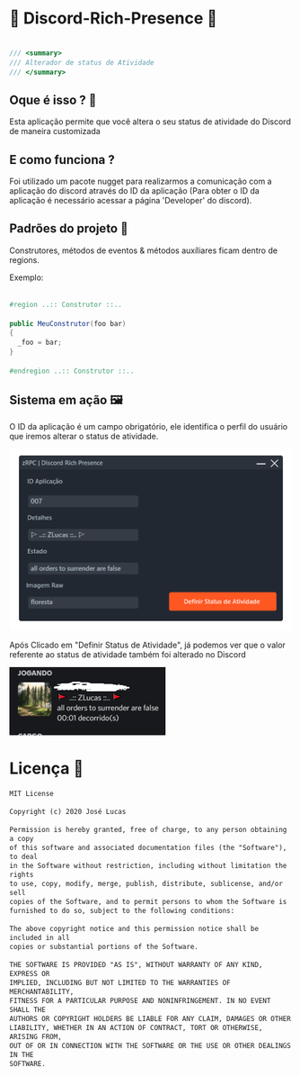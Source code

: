 # 📜 Discord-Rich-Presence 📜 #

```cs

/// <summary>
/// Alterador de status de Atividade
/// </summary>

```

## Oque é isso ? 🤔
Esta aplicação permite que você altera o seu status de atividade do Discord de maneira customizada

## E como funciona ?
Foi utilizado um pacote nugget para realizarmos a comunicação com a aplicação do discord através do ID
da aplicação (Para obter o ID da aplicação é necessário acessar a página 'Developer' do discord).

## Padrões do projeto 📄

Construtores, métodos de eventos & métodos auxíliares ficam dentro de regions.

Exemplo: 

```cs

#region ..:: Construtor ::..

public MeuConstrutor(foo bar)
{
  _foo = bar;
}

#endregion ..:: Construtor ::..

```

## Sistema em ação 🖼️

O ID da aplicação é um campo obrigatório, ele identifica o perfil do usuário que iremos
alterar o status de atividade.

![](RPC/Resources/Imagens/sistema_novo.png)

Após Clicado em "Definir Status de Atividade", já podemos ver que o valor referente ao 
status de atividade também foi alterado no Discord

![](RPC/Resources/Imagens/discord.png)

# Licença 📃

```
MIT License

Copyright (c) 2020 José Lucas

Permission is hereby granted, free of charge, to any person obtaining a copy
of this software and associated documentation files (the "Software"), to deal
in the Software without restriction, including without limitation the rights
to use, copy, modify, merge, publish, distribute, sublicense, and/or sell
copies of the Software, and to permit persons to whom the Software is
furnished to do so, subject to the following conditions:

The above copyright notice and this permission notice shall be included in all
copies or substantial portions of the Software.

THE SOFTWARE IS PROVIDED "AS IS", WITHOUT WARRANTY OF ANY KIND, EXPRESS OR
IMPLIED, INCLUDING BUT NOT LIMITED TO THE WARRANTIES OF MERCHANTABILITY,
FITNESS FOR A PARTICULAR PURPOSE AND NONINFRINGEMENT. IN NO EVENT SHALL THE
AUTHORS OR COPYRIGHT HOLDERS BE LIABLE FOR ANY CLAIM, DAMAGES OR OTHER
LIABILITY, WHETHER IN AN ACTION OF CONTRACT, TORT OR OTHERWISE, ARISING FROM,
OUT OF OR IN CONNECTION WITH THE SOFTWARE OR THE USE OR OTHER DEALINGS IN THE
SOFTWARE.
```
